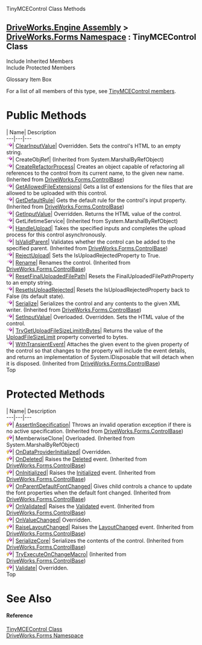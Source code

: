 TinyMCEControl Class Methods   
  
[DriveWorks.Engine Assembly](topic2156.md) > [DriveWorks.Forms Namespace](topic7266.md) : TinyMCEControl Class  
---  
  
Include Inherited Members    
Include Protected Members    


Glossary Item Box

For a list of all members of this type, see [TinyMCEControl members](topic9205.md).

# Public Methods

| Name| Description  
---|---|---  
![Public Method](dotnetimages/publicMethod.gif)| [ClearInputValue](topic9210.md)| Overridden. Sets the control's HTML to an empty string.   
![Public Method](dotnetimages/publicMethod.gif)| CreateObjRef|  (Inherited from System.MarshalByRefObject)  
![Public Method](dotnetimages/publicMethod.gif)| [CreateRefactorProcess](topic7706.md)| Creates an object capable of refactoring all references to the control from its current name, to the given new name. (Inherited from [DriveWorks.Forms.ControlBase](topic7698.md))  
![Public Method](dotnetimages/publicMethod.gif)| [GetAllowedFileExtensions](topic9211.md)| Gets a list of extensions for the files that are allowed to be uploaded with this control.   
![Public Method](dotnetimages/publicMethod.gif)| [GetDefaultRule](topic7707.md)| Gets the default rule for the control's input property. (Inherited from [DriveWorks.Forms.ControlBase](topic7698.md))  
![Public Method](dotnetimages/publicMethod.gif)| [GetInputValue](topic9212.md)| Overridden. Returns the HTML value of the control.   
![Public Method](dotnetimages/publicMethod.gif)| GetLifetimeService|  (Inherited from System.MarshalByRefObject)  
![Public Method](dotnetimages/publicMethod.gif)| [HandleUpload](topic9213.md)| Takes the specified inputs and completes the upload process for this control asynchronously.   
![Public Method](dotnetimages/publicMethod.gif)| [IsValidParent](topic7709.md)| Validates whether the control can be added to the specified parent. (Inherited from [DriveWorks.Forms.ControlBase](topic7698.md))  
![Public Method](dotnetimages/publicMethod.gif)| [RejectUpload](topic9216.md)| Sets the IsUploadRejectedProperty to True.   
![Public Method](dotnetimages/publicMethod.gif)| [Rename](topic7717.md)| Renames the control. (Inherited from [DriveWorks.Forms.ControlBase](topic7698.md))  
![Public Method](dotnetimages/publicMethod.gif)| [ResetFinalUploadedFilePath](topic9217.md)| Resets the FinalUploadedFilePathProperty to an empty string.   
![Public Method](dotnetimages/publicMethod.gif)| [ResetIsUploadRejected](topic9218.md)| Resets the IsUploadRejectedProperty back to False (its default state).   
![Public Method](dotnetimages/publicMethod.gif)| [Serialize](topic7718.md)| Serializes the control and any contents to the given XML writer. (Inherited from [DriveWorks.Forms.ControlBase](topic7698.md))  
![Public Method](dotnetimages/publicMethod.gif)| [SetInputValue](topic9219.md)| Overloaded. Overridden. Sets the HTML value of the control.   
![Public Method](dotnetimages/publicMethod.gif)| [TryGetUploadFileSizeLimitInBytes](topic9221.md)| Returns the value of the [UploadFileSizeLimit](topic9242.md) property converted to bytes.   
![Public Method](dotnetimages/publicMethod.gif)| [WithTransientEvent](topic7725.md)| Attaches the given event to the given property of the control so that changes to the property will include the event details, and returns an implementation of System.IDisposable that will detach when it is disposed. (Inherited from [DriveWorks.Forms.ControlBase](topic7698.md))  
Top

# Protected Methods

| Name| Description  
---|---|---  
![Protected Method](dotnetimages/protectedMethod.gif)| [AssertInSpecification](topic7704.md)| Throws an invalid operation exception if there is no active specification. (Inherited from [DriveWorks.Forms.ControlBase](topic7698.md))  
![Protected Method](dotnetimages/protectedMethod.gif)| MemberwiseClone| Overloaded. (Inherited from System.MarshalByRefObject)  
![Protected Method](dotnetimages/protectedMethod.gif)| [OnDataProviderInitialized](topic9214.md)| Overridden.   
![Protected Method](dotnetimages/protectedMethod.gif)| [OnDeleted](topic7711.md)| Raises the [Deleted](topic7759.md) event. (Inherited from [DriveWorks.Forms.ControlBase](topic7698.md))  
![Protected Method](dotnetimages/protectedMethod.gif)| [OnInitialized](topic7712.md)| Raises the [Initialized](topic7760.md) event. (Inherited from [DriveWorks.Forms.ControlBase](topic7698.md))  
![Protected Method](dotnetimages/protectedMethod.gif)| [OnParentDefaultFontChanged](topic7713.md)| Gives child controls a chance to update the font properties when the default font changed. (Inherited from [DriveWorks.Forms.ControlBase](topic7698.md))  
![Protected Method](dotnetimages/protectedMethod.gif)| [OnValidated](topic7714.md)| Raises the [Validated](topic7764.md) event. (Inherited from [DriveWorks.Forms.ControlBase](topic7698.md))  
![Protected Method](dotnetimages/protectedMethod.gif)| [OnValueChanged](topic9215.md)| Overridden.   
![Protected Method](dotnetimages/protectedMethod.gif)| [RaiseLayoutChanged](topic7716.md)| Raises the [LayoutChanged](topic7761.md) event. (Inherited from [DriveWorks.Forms.ControlBase](topic7698.md))  
![Protected Method](dotnetimages/protectedMethod.gif)| [SerializeCore](topic7719.md)| Serializes the contents of the control. (Inherited from [DriveWorks.Forms.ControlBase](topic7698.md))  
![Protected Method](dotnetimages/protectedMethod.gif)| [TryExecuteOnChangeMacro](topic7723.md)|  (Inherited from [DriveWorks.Forms.ControlBase](topic7698.md))  
![Protected Method](dotnetimages/protectedMethod.gif)| [Validate](topic9222.md)| Overridden.   
Top

# See Also

#### Reference

[TinyMCEControl Class](topic9204.md)   
[DriveWorks.Forms Namespace](topic7266.md)


